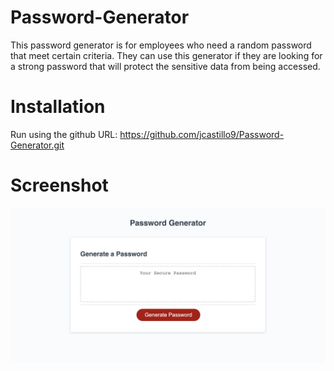 # Password-Generator

This password generator is for employees who need a random password that meet certain criteria. They can use this generator if they are looking for a strong password that will protect the sensitive data from being accessed. 

# Installation

Run using the github URL: https://github.com/jcastillo9/Password-Generator.git

# Screenshot
<img src="./Assets/Images/screenshot.png" alt="website home page" class="screenshot"/>
